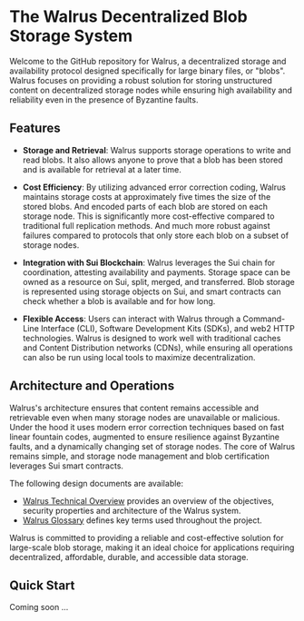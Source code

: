 # The Walrus Decentralized Blob Storage System

Welcome to the GitHub repository for Walrus, a decentralized storage and availability protocol
designed specifically for large binary files, or "blobs". Walrus focuses on providing a robust
solution for storing unstructured content on decentralized storage nodes while ensuring high
availability and reliability even in the presence of Byzantine faults.

## Features

- **Storage and Retrieval**: Walrus supports storage operations to write and read blobs. It also
  allows anyone to prove that a blob has been stored and is available for retrieval at a later
  time.

- **Cost Efficiency**: By utilizing advanced error correction coding, Walrus maintains storage
  costs at approximately five times the size of the stored blobs. And encoded parts of each blob
  are stored on each storage node. This is significantly more cost-effective compared to
  traditional full replication methods. And much more robust against failures compared to
  protocols that only store each blob on a subset of storage nodes.

- **Integration with Sui Blockchain**: Walrus leverages the Sui chain for coordination, attesting
  availability and payments. Storage space can be owned as a resource on Sui, split, merged, and
  transferred. Blob storage is represented using storage objects on Sui, and smart contracts can
  check whether a blob is available and for how long.

- **Flexible Access**: Users can interact with Walrus through a Command-Line Interface (CLI),
  Software Development Kits (SDKs), and web2 HTTP technologies. Walrus is designed to work well
  with traditional caches and Content Distribution networks (CDNs), while ensuring all operations
  can also be run using local tools to maximize decentralization.

## Architecture and Operations

Walrus's architecture ensures that content remains accessible and retrievable even when many
storage nodes are unavailable or malicious. Under the hood it uses modern error correction
techniques based on fast linear fountain codes, augmented to ensure resilience against Byzantine
faults, and a dynamically changing set of storage nodes. The core of Walrus remains simple, and
storage node management and blob certification leverages Sui smart contracts.

The following design documents are available:
- [Walrus Technical Overview](./overview.md) provides an overview of the objectives, security
  properties and architecture of the Walrus system.
- [Walrus Glossary](./glossary.md) defines key terms used throughout the project.

Walrus is committed to providing a reliable and cost-effective solution for large-scale blob
storage, making it an ideal choice for applications requiring decentralized, affordable, durable,
and accessible data storage.

## Quick Start

Coming soon ...